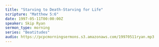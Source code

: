 ```yaml
---
title: "Starving to Death-Starving for Life"
scripture: "Matthew 5:6"
date: 1997-05-11T00:00:00Z
speaker: Skip Ryan
sermon_type: morning
series: "Beatitudes"
audio: https://pcpcmorningsermons.s3.amazonaws.com/19970511ryan.mp3 
---
```



